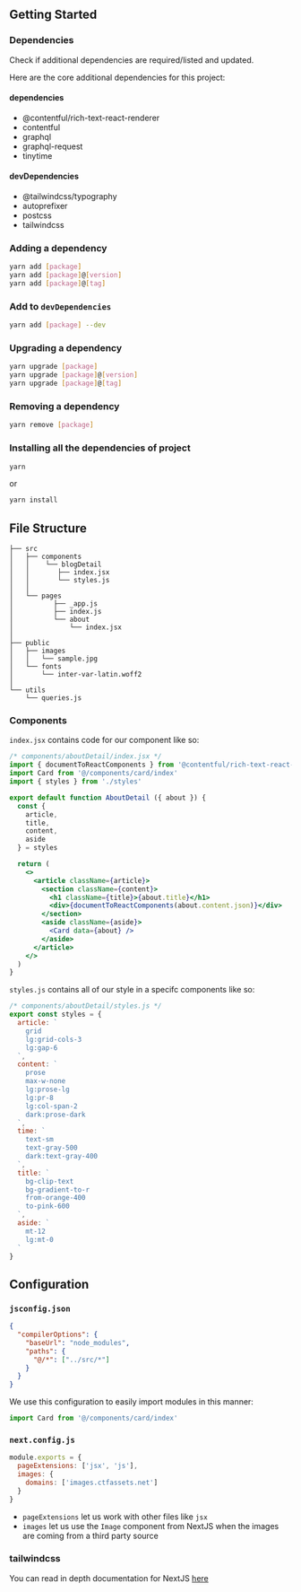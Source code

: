 ## Getting Started

### Dependencies

Check if additional dependencies are required/listed and updated. 

Here are the core additional dependencies for this project:

#### dependencies

- @contentful/rich-text-react-renderer
- contentful
- graphql
- graphql-request
- tinytime

#### devDependencies

- @tailwindcss/typography
- autoprefixer
- postcss
- tailwindcss

### Adding a dependency

```bash
yarn add [package]
yarn add [package]@[version]
yarn add [package]@[tag]
```

### Add to `devDependencies`

```bash
yarn add [package] --dev
```

### Upgrading a dependency

```bash
yarn upgrade [package]
yarn upgrade [package]@[version]
yarn upgrade [package]@[tag]
```

### Removing a dependency
```bash
yarn remove [package]
```

### Installing all the dependencies of project
```bash
yarn
```

or

```bash
yarn install
```

## File Structure

```
├── src
│   ├── components
│   │    └── blogDetail
│   │       ├── index.jsx
│   │       └── styles.js
│   │
│   └── pages
│          ├── _app.js
│          ├── index.js
│          └── about
│              └── index.jsx
│
├── public
│   ├── images
│   │   └── sample.jpg
│   └── fonts
│       └── inter-var-latin.woff2
│
└── utils
    └── queries.js
```

### Components

`index.jsx` contains code for our component like so:

```jsx
/* components/aboutDetail/index.jsx */
import { documentToReactComponents } from '@contentful/rich-text-react-renderer'
import Card from '@/components/card/index'
import { styles } from './styles'

export default function AboutDetail ({ about }) {
  const {
    article,
    title,
    content,
    aside
  } = styles

  return (
    <>
      <article className={article}>
        <section className={content}>
          <h1 className={title}>{about.title}</h1>
          <div>{documentToReactComponents(about.content.json)}</div>
        </section>
        <aside className={aside}>
          <Card data={about} />
        </aside>
      </article>
    </>
  )
}
```

`styles.js` contains all of our style in a specifc components like so:
```JavaScript
/* components/aboutDetail/styles.js */
export const styles = {
  article: `
    grid
    lg:grid-cols-3
    lg:gap-6
  `,
  content: `
    prose
    max-w-none
    lg:prose-lg
    lg:pr-8
    lg:col-span-2
    dark:prose-dark
  `,
  time: `
    text-sm
    text-gray-500
    dark:text-gray-400
  `,
  title: `
    bg-clip-text
    bg-gradient-to-r
    from-orange-400
    to-pink-600
  `,
  aside: `
    mt-12
    lg:mt-0
  `
}

```

## Configuration

### `jsconfig.json`

```json
{
  "compilerOptions": {
    "baseUrl": "node_modules",
    "paths": {
      "@/*": ["../src/*"]
    }
  }
}
```

We use this configuration to easily import modules in this manner:
```jsx
import Card from '@/components/card/index'
```

### `next.config.js`

```JavaScript
module.exports = {
  pageExtensions: ['jsx', 'js'],
  images: {
    domains: ['images.ctfassets.net']
  }
}
```

- `pageExtensions` let us work with other files like `jsx`
- `images` let us use the `Image` component from NextJS when the images are coming from a third party source

### tailwindcss



You can read in depth documentation for NextJS [here](https://tailwindcss.com/docs/guides/nextjs)


